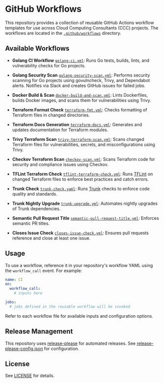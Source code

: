 # GitHub Workflows

This repository provides a collection of reusable GitHub Actions workflow templates for use across Cloud Computing Consultants (CCC) projects. The workflows are located in the [`.github/workflows`](.github/workflows) directory.

## Available Workflows

- **Golang CI Workflow**
  [`golang-ci.yml`](.github/workflows/golang-ci.yml):
  Runs Go tests, builds, lints, and vulnerability checks for Go projects.

- **Golang Security Scan**
  [`golang-security-scan.yml`](.github/workflows/golang-security-scan.yml):
  Performs security scanning for Go projects using govulncheck, Trivy, and Dependabot alerts. Notifies via Slack and creates GitHub issues for failed jobs.

- **Docker Build & Scan**
  [`docker-build-and-scan.yml`](.github/workflows/docker-build-and-scan.yml):
  Lints Dockerfiles, builds Docker images, and scans them for vulnerabilities using Trivy.

- **Terraform Format Check**
  [`terraform-fmt.yml`](.github/workflows/terraform-fmt.yml):
  Checks formatting of Terraform files in changed directories.

- **Terraform Docs Generation**
  [`terraform-docs.yml`](.github/workflows/terraform-docs.yml):
  Generates and updates documentation for Terraform modules.

- **Trivy Terraform Scan**
  [`trivy-terraform-scan.yml`](.github/workflows/trivy-terraform-scan.yml):
  Scans changed Terraform files for vulnerabilities, secrets, and misconfigurations using Trivy.

- **Checkov Terraform Scan**
  [`checkov-scan.yml`](.github/workflows/checkov-scan.yml):
  Scans Terraform code for security and compliance issues using Checkov.

- **TFLint Terraform Check**
  [`tflint-terraform-check.yml`](.github/workflows/tflint-terraform-check.yml):
  Runs [TFLint](https://github.com/terraform-linters/tflint) on changed Terraform files to enforce best practices and catch errors.

- **Trunk Check**
  [`trunk-check.yaml`](.github/workflows/trunk-check.yaml):
  Runs [Trunk](https://trunk.io/) checks to enforce code quality and standards.

- **Trunk Nightly Upgrade**
  [`trunk-upgrade.yml`](.github/workflows/trunk-upgrade.yml):
  Automates nightly upgrades of Trunk dependencies.

- **Semantic Pull Request Title**
  [`semantic-pull-request-title.yml`](.github/workflows/semantic-pull-request-title.yml):
  Enforces semantic PR titles.

- **Closes Issue Check**
  [`closes-issue-check.yml`](.github/workflows/closes-issue-check.yml):
  Ensures pull requests reference and close at least one issue.

## Usage

To use a workflow, reference it in your repository's workflow YAML using the `workflow_call` event. For example:

```yaml
name: CI
on:
  workflow_call:
    # inputs here

jobs:
  # jobs defined in the reusable workflow will be invoked
```

Refer to each workflow file for available inputs and configuration options.

## Release Management

This repository uses [release-please](https://github.com/googleapis/release-please) for automated releases. See [release-please-config.json](release-please-config.json) for configuration.

## License

See [LICENSE](LICENSE) for details.
